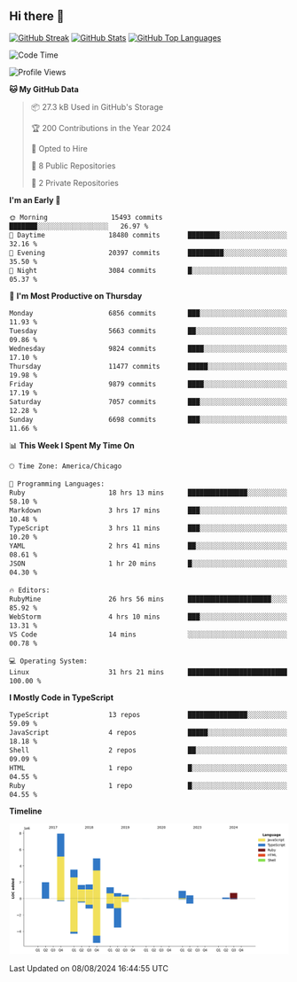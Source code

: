 ## Hi there 👋

<!--
- 🔭 I’m currently working on ...
- 🌱 I’m currently learning ...
- 👯 I’m looking to collaborate on ...
- 🤔 I’m looking for help with ...
- 💬 Ask me about ...
- 📫 How to reach me: ...
- 😄 Pronouns: ...
- ⚡ Fun fact: ...
-->

[![GitHub Streak](https://github-readme-streak-stats.herokuapp.com?user=jameswlane&theme=tokyonight)](https://git.io/streak-stats)
[![GitHub Stats](https://github-readme-stats.vercel.app/api?username=jameswlane&show_icons=true&theme=tokyonight)](https://github-readme-stats.vercel.app)
[![GitHub Top Languages](https://github-readme-stats.vercel.app/api/top-langs?username=jameswlane&show_icons=true&locale=en&layout=compact&theme=tokyonight)](https://github-readme-stats.vercel.app)


<!--START_SECTION:waka-->
![Code Time](http://img.shields.io/badge/Code%20Time-58%20hrs%2032%20mins-blue)

![Profile Views](http://img.shields.io/badge/Profile%20Views-72-blue)

**🐱 My GitHub Data** 

> 📦 27.3 kB Used in GitHub's Storage 
 > 
> 🏆 200 Contributions in the Year 2024
 > 
> 💼 Opted to Hire
 > 
> 📜 8 Public Repositories 
 > 
> 🔑 2 Private Repositories 
 > 
**I'm an Early 🐤** 

```text
🌞 Morning                15493 commits       ███████░░░░░░░░░░░░░░░░░░   26.97 % 
🌆 Daytime                18480 commits       ████████░░░░░░░░░░░░░░░░░   32.16 % 
🌃 Evening                20397 commits       █████████░░░░░░░░░░░░░░░░   35.50 % 
🌙 Night                  3084 commits        █░░░░░░░░░░░░░░░░░░░░░░░░   05.37 % 
```
📅 **I'm Most Productive on Thursday** 

```text
Monday                   6856 commits        ███░░░░░░░░░░░░░░░░░░░░░░   11.93 % 
Tuesday                  5663 commits        ██░░░░░░░░░░░░░░░░░░░░░░░   09.86 % 
Wednesday                9824 commits        ████░░░░░░░░░░░░░░░░░░░░░   17.10 % 
Thursday                 11477 commits       █████░░░░░░░░░░░░░░░░░░░░   19.98 % 
Friday                   9879 commits        ████░░░░░░░░░░░░░░░░░░░░░   17.19 % 
Saturday                 7057 commits        ███░░░░░░░░░░░░░░░░░░░░░░   12.28 % 
Sunday                   6698 commits        ███░░░░░░░░░░░░░░░░░░░░░░   11.66 % 
```


📊 **This Week I Spent My Time On** 

```text
🕑︎ Time Zone: America/Chicago

💬 Programming Languages: 
Ruby                     18 hrs 13 mins      ███████████████░░░░░░░░░░   58.10 % 
Markdown                 3 hrs 17 mins       ███░░░░░░░░░░░░░░░░░░░░░░   10.48 % 
TypeScript               3 hrs 11 mins       ███░░░░░░░░░░░░░░░░░░░░░░   10.20 % 
YAML                     2 hrs 41 mins       ██░░░░░░░░░░░░░░░░░░░░░░░   08.61 % 
JSON                     1 hr 20 mins        █░░░░░░░░░░░░░░░░░░░░░░░░   04.30 % 

🔥 Editors: 
RubyMine                 26 hrs 56 mins      █████████████████████░░░░   85.92 % 
WebStorm                 4 hrs 10 mins       ███░░░░░░░░░░░░░░░░░░░░░░   13.31 % 
VS Code                  14 mins             ░░░░░░░░░░░░░░░░░░░░░░░░░   00.78 % 

💻 Operating System: 
Linux                    31 hrs 21 mins      █████████████████████████   100.00 % 
```

**I Mostly Code in TypeScript** 

```text
TypeScript               13 repos            ███████████████░░░░░░░░░░   59.09 % 
JavaScript               4 repos             █████░░░░░░░░░░░░░░░░░░░░   18.18 % 
Shell                    2 repos             ██░░░░░░░░░░░░░░░░░░░░░░░   09.09 % 
HTML                     1 repo              █░░░░░░░░░░░░░░░░░░░░░░░░   04.55 % 
Ruby                     1 repo              █░░░░░░░░░░░░░░░░░░░░░░░░   04.55 % 
```



**Timeline**

![Lines of Code chart](https://raw.githubusercontent.com/jameswlane/jameswlane/main/assets/bar_graph.png)


 Last Updated on 08/08/2024 16:44:55 UTC
<!--END_SECTION:waka-->
